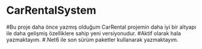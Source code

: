 # CarRentalSystem
#Bu proje daha önce yazmış olduğum CarRental projemin daha iyi bir altyapı ile daha gelişmiş özelliklere sahip yeni versiyonudur.
#Aktif olarak hala yazmaktayım.
#.Net6 ile son sürüm paketler kullanarak yazmaktayım.
